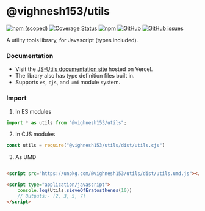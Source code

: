 # @vighnesh153/utils

[![npm (scoped)](https://img.shields.io/npm/v/@vighnesh153/utils)](https://www.npmjs.com/package/@vighnesh153/utils)
[![Coverage Status](https://coveralls.io/repos/github/vighnesh153/js-utils/badge.svg?branch=main)](https://coveralls.io/github/vighnesh153/js-utils?branch=main)
[![npm](https://img.shields.io/npm/dt/@vighnesh153/utils)](https://img.shields.io/npm/dt/@vighnesh153/utils)
[![GitHub](https://img.shields.io/github/license/vighnesh153/js-utils)](https://github.com/vighnesh153/js-utils/blob/main/LICENSE)
[![GitHub issues](https://img.shields.io/github/issues/vighnesh153/js-utils)](https://github.com/vighnesh153/js-utils/issues)

A utility tools library, for Javascript (types included).

### Documentation

* Visit the [JS-Utils documentation site](https://js-utils.vercel.app/modules.html)
  hosted on Vercel.
* The library also has type definition files built in.
* Supports `es`, `cjs`, and `umd` module system.

### Import

1. In ES modules

```ts
import * as utils from "@vighnesh153/utils";
```

2. In CJS modules

```js
const utils = require("@vighnesh153/utils/dist/utils.cjs")
```

3. As UMD

```html

<script src="https://unpkg.com/@vighnesh153/utils/dist/utils.umd.js"></script>

<script type="application/javascript">
    console.log(Utils.sieveOfEratosthenes(10))
    // Outputs:- [2, 3, 5, 7]
</script>
```
